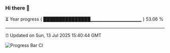 ### Hi there 👋

⏳ Year progress { ███████████████▁▁▁▁▁▁▁▁▁▁▁▁▁▁▁ } 53.06 %

---

⏰ Updated on Sun, 13 Jul 2025 15:40:44 GMT

![Progress Bar CI](https://github.com/IshwaranRudhara/GIT-ACTION/workflows/Progress%20Bar%20CI/badge.svg)
